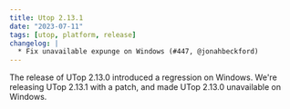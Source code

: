 ```yaml
---
title: Utop 2.13.1
date: "2023-07-11"
tags: [utop, platform, release]
changelog: |
  * Fix unavailable expunge on Windows (#447, @jonahbeckford)
---
```


The release of UTop 2.13.0 introduced a regression on Windows. We're releasing UTop 2.13.1 with a patch, and made UTop 2.13.0 unavailable on Windows.
